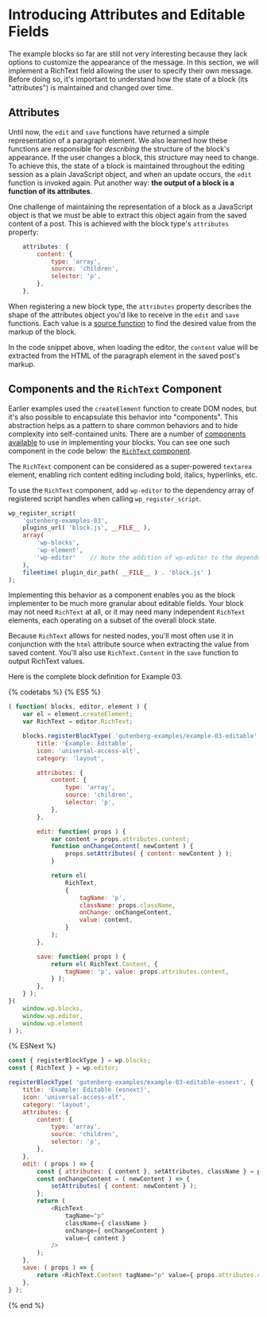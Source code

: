 # Introducing Attributes and Editable Fields

The example blocks so far are still not very interesting because they lack options to customize the appearance of the message. In this section, we will implement a RichText field allowing the user to specify their own message. Before doing so, it's important to understand how the state of a block (its "attributes") is maintained and changed over time.

## Attributes

Until now, the `edit` and `save` functions have returned a simple representation of a paragraph element. We also learned how these functions are responsible for _describing_ the structure of the block's appearance. If the user changes a block, this structure may need to change. To achieve this, the state of a block is maintained throughout the editing session as a plain JavaScript object, and when an update occurs, the `edit` function is invoked again. Put another way: __the output of a block is a function of its attributes__.

One challenge of maintaining the representation of a block as a JavaScript object is that we must be able to extract this object again from the saved content of a post. This is achieved with the block type's `attributes` property:

```js
	attributes: {
		content: {
			type: 'array',
			source: 'children',
			selector: 'p',
		},
	},
```


When registering a new block type, the `attributes` property describes the shape of the attributes object you'd like to receive in the `edit` and `save` functions. Each value is a [source function](/docs/designers-developers/developers/block-api/block-attributes.md) to find the desired value from the markup of the block.

In the code snippet above, when loading the editor, the `content` value will be extracted from the HTML of the paragraph element in the saved post's markup.

## Components and the `RichText` Component

Earlier examples used the `createElement` function to create DOM nodes, but it's also possible to encapsulate this behavior into "components". This abstraction helps as a pattern to share common behaviors and to hide complexity into self-contained units. There are a number of [components available](/docs/designers-developers/developers/packages/packages-editor.md#components) to use in implementing your blocks. You can see one such component in the code below: the [`RichText` component](/docs/designers-developers/developers/packages/packages-editor.md#richtext).

The `RichText` component can be considered as a super-powered `textarea` element, enabling rich content editing including bold, italics, hyperlinks, etc.

To use the `RichText` component, add `wp-editor` to the dependency array of registered script handles when calling `wp_register_script`.

```php
wp_register_script(
	'gutenberg-examples-03',
	plugins_url( 'block.js', __FILE__ ),
	array(
		'wp-blocks',
		'wp-element',
		'wp-editor'    // Note the addition of wp-editor to the dependencies
	),
	filemtime( plugin_dir_path( __FILE__ ) . 'block.js' )
);
```

Implementing this behavior as a component enables you as the block implementer to be much more granular about editable fields. Your block may not need `RichText` at all, or it may need many independent `RichText` elements, each operating on a subset of the overall block state.

Because `RichText` allows for nested nodes, you'll most often use it in conjunction with the `html` attribute source when extracting the value from saved content. You'll also use `RichText.Content` in the `save` function to output RichText values.

Here is the complete block definition for Example 03.

{% codetabs %}
{% ES5 %}
```js
( function( blocks, editor, element ) {
	var el = element.createElement;
	var RichText = editor.RichText;

	blocks.registerBlockType( 'gutenberg-examples/example-03-editable', {
		title: 'Example: Editable',
		icon: 'universal-access-alt',
		category: 'layout',

		attributes: {
			content: {
				type: 'array',
				source: 'children',
				selector: 'p',
			},
		},

		edit: function( props ) {
			var content = props.attributes.content;
			function onChangeContent( newContent ) {
				props.setAttributes( { content: newContent } );
			}

			return el(
				RichText,
				{
					tagName: 'p',
					className: props.className,
					onChange: onChangeContent,
					value: content,
				}
			);
		},

		save: function( props ) {
			return el( RichText.Content, {
				tagName: 'p', value: props.attributes.content,
			} );
		},
	} );
}(
	window.wp.blocks,
	window.wp.editor,
	window.wp.element
) );
```
{% ESNext %}
```js
const { registerBlockType } = wp.blocks;
const { RichText } = wp.editor;

registerBlockType( 'gutenberg-examples/example-03-editable-esnext', {
	title: 'Example: Editable (esnext)',
	icon: 'universal-access-alt',
	category: 'layout',
	attributes: {
		content: {
			type: 'array',
			source: 'children',
			selector: 'p',
		},
	},
	edit: ( props ) => {
		const { attributes: { content }, setAttributes, className } = props;
		const onChangeContent = ( newContent ) => {
			setAttributes( { content: newContent } );
		};
		return (
			<RichText
				tagName="p"
				className={ className }
				onChange={ onChangeContent }
				value={ content }
			/>
		);
	},
	save: ( props ) => {
		return <RichText.Content tagName="p" value={ props.attributes.content } />;
	},
} );
```
{% end %}
